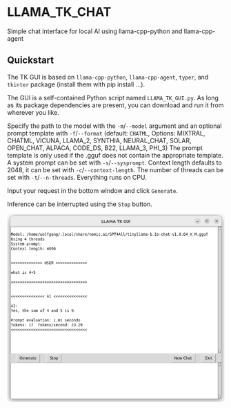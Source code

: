 # LLAMA_TK_CHAT
Simple chat interface for local AI using llama-cpp-python and llama-cpp-agent

## Quickstart

The TK GUI is based on `llama-cpp-python`, `llama-cpp-agent`, `typer`, and `tkinter` package
(install them with pip install ...).

The GUI is a self-contained Python script named `LLAMA_TK_GUI.py`. As long as
its package dependencies are present, you can download and run it from wherever you like.

Specify the path to the model with the `-m`/`--model` argument and an optional prompt template with `-f`/`--format` (default: `CHATML`, Options: MIXTRAL, CHATML, VICUNA, LLAMA_2, SYNTHIA, NEURAL_CHAT, SOLAR, OPEN_CHAT, ALPACA, CODE_DS, B22, LLAMA_3, PHI_3)
The prompt template is only used if the .gguf does not contain the appropriate template.
A system prompt can be set with `-s`/`--sysprompt`.
Context length defaults to 2048, it can be set with `-c`/`--context-length`. The number of threads can be set with `-t`/`--n-threads`.
Everything runs on CPU.

Input your request in the bottom window and click ```Generate```.

Inference can be interrupted using the ``Stop`` button.

<img src="LLAMA_TK_GUI.png" width="600"/> 





